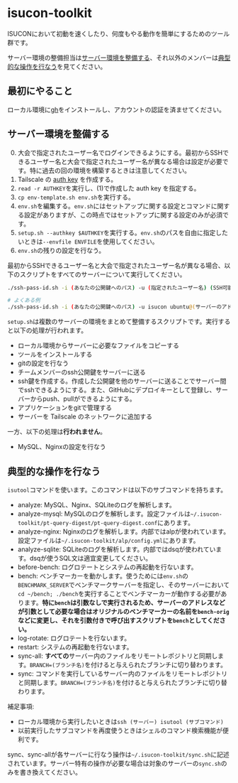# isucon-toolkit

ISUCONにおいて初動を速くしたり、何度もやる動作を簡単にするためのツール群です。

サーバー環境の整備担当は[サーバー環境を整備する](#サーバー環境を整備する)、それ以外のメンバーは[典型的な操作を行なう](#典型的な操作を行なう)を見てください。

## 最初にやること

ローカル環境に[gh](https://github.com/cli/cli)をインストールし、アカウントの認証を済ませてください。

## サーバー環境を整備する

0. 大会で指定されたユーザー名でログインできるようにする。最初からSSHできるユーザー名と大会で指定されたユーザー名が異なる場合は設定が必要です。特に過去の回の環境を構築するときは注意してください。
1. Tailscale の [auth key](https://tailscale.com/kb/1085/auth-keys/) を作成する。
2. `read -r AUTHKEY`を実行し、(1)で作成した auth key を指定する。
3. `cp env-template.sh env.sh`を実行する。
4. `env.sh`を編集する。`env.sh`にはセットアップに関する設定とコマンドに関する設定がありますが、この時点ではセットアップに関する設定のみが必須です。
5. `setup.sh --authkey $AUTHKEY`を実行する。`env.sh`のパスを自由に指定したいときは`--envfile ENVFILE`を使用してください。
6. `env.sh`の残りの設定を行なう。

最初からSSHできるユーザー名と大会で指定されたユーザー名が異なる場合、以下のスクリプトをすべてのサーバーについて実行してください。

```sh
./ssh-pass-id.sh -i (あなたの公開鍵へのパス) -u (指定されたユーザー名) (SSH可能なユーザー名)@(サーバーのアドレス)

# よくある例
./ssh-pass-id.sh -i (あなたの公開鍵へのパス) -u isucon ubuntu@(サーバーのアドレス)
```

`setup.sh`は複数のサーバーの環境をまとめて整備するスクリプトです。実行すると以下の処理が行われます。

- ローカル環境からサーバーに必要なファイルをコピーする
- ツールをインストールする
- gitの設定を行なう
- チームメンバーのssh公開鍵をサーバーに送る
- ssh鍵を作成する。作成した公開鍵を他のサーバーに送ることでサーバー間でsshできるようにする。また、GitHubにデプロイキーとして登録し、サーバーからpush、pullができるようにする。
- アプリケーションをgitで管理する
- サーバーを Tailscale のネットワークに追加する

一方、以下の処理は**行われません**。

- MySQL、Nginxの設定を行なう

## 典型的な操作を行なう

`isutool`コマンドを使います。このコマンドは以下のサブコマンドを持ちます。

- analyze: MySQL、Nginx、SQLiteのログを解析します。
- analyze-mysql: MySQLのログを解析します。設定ファイルは`~/.isucon-toolkit/pt-query-digest/pt-query-digest.conf`にあります。
- analyze-nginx: Nginxのログを解析します。内部ではalpが使われています。設定ファイルは`~/.isucon-toolkit/alp/config.yml`にあります。
- analyze-sqlite: SQLiteのログを解析します。内部ではdsqが使われています。dsqが使うSQL文は適宜変更してください。
- before-bench: ログロテートとシステムの再起動を行ないます。
- bench: ベンチマーカーを動かします。使うためには`env.sh`の`BENCHMARK_SERVER`でベンチマークサーバーを指定し、そのサーバーにおいて`cd ~/bench; ./bench`を実行することでベンチマーカーが動作する必要があります。**特に`bench`は引数なしで実行されるため、サーバーのアドレスなどが引数として必要な場合はオリジナルのベンチマーカーの名前を`bench-orig`などに変更し、それを引数付きで呼び出すスクリプトを`bench`としてください。**
- log-rotate: ログロテートを行ないます。
- restart: システムの再起動を行ないます。
- sync-all: **すべての**サーバー内のファイルをリモートレポジトリと同期します。`BRANCH=(ブランチ名)`を付けると与えられたブランチに切り替わります。
- sync: コマンドを実行しているサーバー内のファイルをリモートレポジトリと同期します。`BRANCH=(ブランチ名)`を付けると与えられたブランチに切り替わります。

補足事項:

- ローカル環境から実行したいときは`ssh (サーバー) isutool (サブコマンド)`
- 以前実行したサブコマンドを再度使うときはシェルのコマンド検索機能が便利です。

sync、sync-allが各サーバーに行なう操作は`~/.isucon-toolkit/sync.sh`に記述されています。サーバー特有の操作が必要な場合は対象のサーバーの`sync.sh`のみを書き換えてください。
